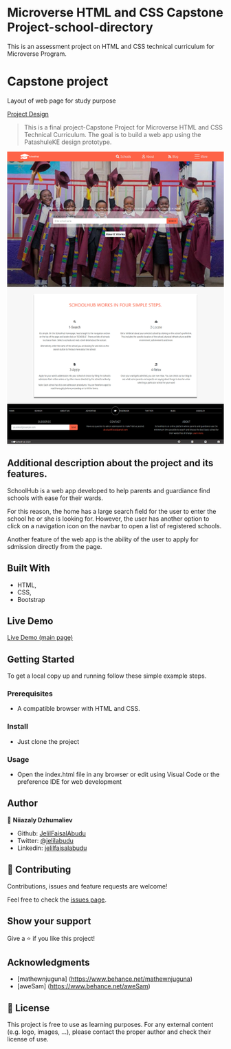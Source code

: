 # Microverse HTML and CSS Capstone Project-school-directory
This is an assessment project on HTML and CSS technical curriculum for Microverse Program.

# Capstone project

Layout of  web page for study purpose

[Project Design](https://www.behance.net/gallery/25563385/PatashuleKE)

> This is a final project-Capstone Project for Microverse HTML and CSS Technical Curriculum. The goal is to build a web app using the PatashuleKE design prototype.  

![Homepage screenshot](images/school-directory-home.jpg)


## Additional description about the project and its features.
SchoolHub is a web app developed to help parents and guardiance find schools with ease for their wards.

For this reason, the home has a large search field for the user to enter the school he or she is looking for.
However, the user has another option to click on a navigation icon on the navbar to open a list of registered schools.

Another feature of the web app is the ability of the user to apply for sdmission directly from the page.

## Built With

- HTML,
- CSS,
- Bootstrap

## Live Demo

[Live Demo (main page)](https://raw.githack.com/JelilFaisalAbudu/html-and-css-capstone-school-directory/development/index.html)


## Getting Started

To get a local copy up and running follow these simple example steps.

### Prerequisites

- A compatible browser with HTML and CSS.

### Install

- Just clone the project

### Usage

- Open the index.html file in any browser or edit using Visual Code or the preference IDE for web development

## Author

👤 **Niiazaly Dzhumaliev**

- Github: [JelilFaisalAbudu](https://github.com/JelilFaisalAbudu)
- Twitter: [@jelilabudu](https://twitter.com/jelilabudu)
- Linkedin: [jelilfaisalabudu](https://github.com/JelilFaisalAbudu/using-bootstrap/blob/master/www.linkedin.com/in/jelilfaisalabudu)

## 🤝 Contributing

Contributions, issues and feature requests are welcome!

Feel free to check the [issues page](https://github.com/JelilFaisalAbudu/html-and-css-capstone-school-directory/issues).

## Show your support

Give a ⭐️ if you like this project!

## Acknowledgments

- [mathewnjuguna] (https://www.behance.net/mathewnjuguna)
- [aweSam] (https://www.behance.net/aweSam)

## 📝 License

This project is free to use as learning purposes. For any external content (e.g. logo, images, ...), please contact the proper author and check their license of use.

